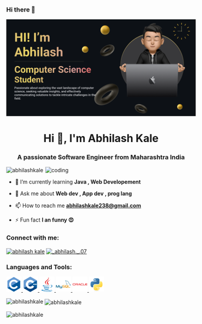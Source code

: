 ### Hi there 👋
![logo](https://github.com/Abhilashkale/Abhilashkale/blob/main/abhii.png)
<h1 align="center">Hi 👋, I'm Abhilash Kale</h1>
<h3 align="center">A passionate Software Engineer from Maharashtra India</h3>

<img align="right" alt="coding" width="400" src="https://user-images.githubusercontent.com/55389276/140866485-8fb1c876-9a8f-4d6a-98dc-08c4981eaf70.gif">


<p align="left"> <img src="https://komarev.com/ghpvc/?username=abhilashkale&label=Profile%20views&color=0e75b6&style=flat" alt="abhilashkale" /> </p>

- 🌱 I’m currently learning **Java , Web Developement**

- 💬 Ask me about **Web dev , App dev , prog lang**

- 📫 How to reach me **abhilashkale238@gmail.com**

- ⚡ Fun fact **I an funny 😍**

<h3 align="left">Connect with me:</h3>
<p align="left">
<a href="https://linkedin.com/in/abhilash kale" target="blank"><img align="center" src="https://raw.githubusercontent.com/rahuldkjain/github-profile-readme-generator/master/src/images/icons/Social/linked-in-alt.svg" alt="abhilash kale" height="30" width="40" /></a>
<a href="https://instagram.com/_abhilash._.07" target="blank"><img align="center" src="https://raw.githubusercontent.com/rahuldkjain/github-profile-readme-generator/master/src/images/icons/Social/instagram.svg" alt="_abhilash._.07" height="30" width="40" /></a>
</p>

<h3 align="left">Languages and Tools:</h3>
<p align="left"> <a href="https://www.cprogramming.com/" target="_blank" rel="noreferrer"> <img src="https://raw.githubusercontent.com/devicons/devicon/master/icons/c/c-original.svg" alt="c" width="40" height="40"/> </a> <a href="https://www.w3schools.com/cpp/" target="_blank" rel="noreferrer"> <img src="https://raw.githubusercontent.com/devicons/devicon/master/icons/cplusplus/cplusplus-original.svg" alt="cplusplus" width="40" height="40"/> </a> <a href="https://www.java.com" target="_blank" rel="noreferrer"> <img src="https://raw.githubusercontent.com/devicons/devicon/master/icons/java/java-original.svg" alt="java" width="40" height="40"/> </a> <a href="https://www.mysql.com/" target="_blank" rel="noreferrer"> <img src="https://raw.githubusercontent.com/devicons/devicon/master/icons/mysql/mysql-original-wordmark.svg" alt="mysql" width="40" height="40"/> </a> <a href="https://www.oracle.com/" target="_blank" rel="noreferrer"> <img src="https://raw.githubusercontent.com/devicons/devicon/master/icons/oracle/oracle-original.svg" alt="oracle" width="40" height="40"/> </a> <a href="https://www.python.org" target="_blank" rel="noreferrer"> <img src="https://raw.githubusercontent.com/devicons/devicon/master/icons/python/python-original.svg" alt="python" width="40" height="40"/> </a> </p>

<p><img align="left" src="https://github-readme-stats.vercel.app/api/top-langs?username=abhilashkale&show_icons=true&locale=en&layout=compact" alt="abhilashkale" /></p>

<p>&nbsp;<img align="center" src="https://github-readme-stats.vercel.app/api?username=abhilashkale&show_icons=true&locale=en" alt="abhilashkale" /></p>

<p><img align="center" src="https://github-readme-streak-stats.herokuapp.com/?user=abhilashkale&" alt="abhilashkale" /></p><!--
**Abhilashkale/Abhilashkale** is a ✨ _special_ ✨ repository because its `README.md` (this file) appears on your GitHub profile.

Here are some ideas to get you started:

- 🔭 I’m currently working on ...
- 🌱 I’m currently learning ...
- 👯 I’m looking to collaborate on ...
- 🤔 I’m looking for help with ...
- 💬 Ask me about ...
- 📫 How to reach me: ...
- 😄 Pronouns: ...
- ⚡ Fun fact: ...
-->
